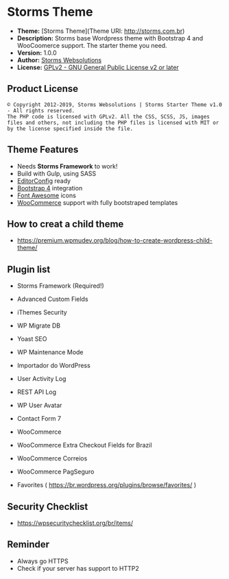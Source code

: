 # Storms Theme

- **Theme:**          [Storms Theme](Theme URI: http://storms.com.br)
- **Description:**    Storms base Wordpress theme with Bootstrap 4 and WooCoomerce support. The starter theme you need.
- **Version:**        1.0.0
- **Author:**         [Storms Websolutions](http://storms.com.br)
- **License:**        [GPLv2 - GNU General Public License v2 or later](http://www.gnu.org/licenses/gpl-2.0.html)

## Product License

```
© Copyright 2012-2019, Storms Websolutions | Storms Starter Theme v1.0 - All rights reserved.
The PHP code is licensed with GPLv2. All the CSS, SCSS, JS, images files and others, not including the PHP files is licensed with MIT or by the license specified inside the file.
```

## Theme Features

* Needs **Storms Framework** to work!
* Build with Gulp, using SASS
* [EditorConfig](http://editorconfig.org/) ready
* [Bootstrap 4](http://getbootstrap.com/) integration
* [Font Awesome](https://fortawesome.github.io/Font-Awesome/) icons
* [WooCommerce](http://www.woothemes.com/woocommerce/) support with fully bootstraped templates


## How to creat a child theme

- https://premium.wpmudev.org/blog/how-to-create-wordpress-child-theme/

## Plugin list

- Storms Framework (Required!)
- Advanced Custom Fields
- iThemes Security
- WP Migrate DB
- Yoast SEO
- WP Maintenance Mode
- Importador do WordPress
- User Activity Log
- REST API Log
- WP User Avatar
- Contact Form 7
- WooCommerce
- WooCommerce Extra Checkout Fields for Brazil
- WooCommerce Correios
- WooCommerce PagSeguro

- Favorites ( https://br.wordpress.org/plugins/browse/favorites/ )

## Security Checklist

- https://wpsecuritychecklist.org/br/items/
	
## Reminder

- Always go HTTPS
- Check if your server has support to HTTP2
